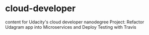 # cloud-developer
content for Udacity's cloud developer nanodegree
Project: Refactor Udagram app into Microservices and Deploy
Testing with Travis